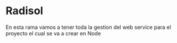# Radisol

En esta rama vamos a tener toda la gestion del web service para el proyecto el cual se va a crear en Node